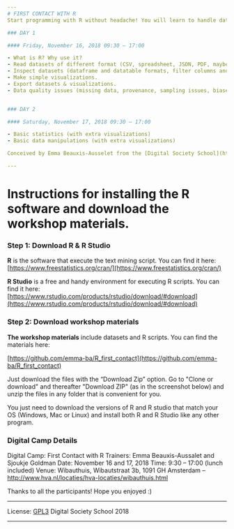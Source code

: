 ```yaml
---
# FIRST CONTACT WITH R
Start programming with R without headache! You will learn to handle datasets and make neat visualizations with just a few lines of code. Within two days, you will be able to inspect datasets, manipulate them, and plot nice graphs to show your results. We will work with datasets related to the green economy. R is a very accessible programming language, so don’t be shy!

### DAY 1

#### Friday, November 16, 2018 09:30 – 17:00

- What is R? Why use it?
- Read datasets of different format (CSV, spreadsheet, JSON, PDF, maybe more)
- Inspect datasets (dataframe and datatable formats, filter columns and rows, browse rows with loops).
- Make simple visualizations.
- Export datasets & visualizations.
- Data quality issues (missing data, provenance, sampling issues, biases)


### DAY 2

#### Saturday, November 17, 2018 09:30 – 17:00

- Basic statistics (with extra visualizations)
- Basic data manipulations (with extra visualizations)

Conceived by Emma Beauxis-Ausselet from the [Digital Society School](http://digitalsocietyschool.org) and Sjoukje Goldman from [Center for Market Insights](http://www.cmihva.nl)

---
```


# Instructions for installing the R software and download the workshop materials.

  
### Step 1: Download R & R Studio

**R** is the software that execute the text mining script. You can find it here:
[https://www.freestatistics.org/cran/](https://www.freestatistics.org/cran/)


**R Studio** is a free and handy environment for executing R scripts. You can find it here:
[https://www.rstudio.com/products/rstudio/download/#download](https://www.rstudio.com/products/rstudio/download/#download)

  
### Step 2: Download workshop materials
**The workshop materials** include datasets and R scripts. You can find the materials here:

[https://github.com/emma-ba/R_first_contact](https://github.com/emma-ba/R_first_contact)

Just download the files with the “Download Zip” option. Go to "Clone or download"  and thereafter "Download ZIP" (as in the screenshot below) and unzip the files in any folder that is convenient for you.

You just need to download the versions of R and R studio that match your OS (Windows, Mac or Linux) and install both R and R Studio like any other program.


### Digital Camp Details
Digital Camp: First Contact with R
Trainers: Emma Beauxis-Aussalet and Sjoukje Goldman
Date: November 16 and 17, 2018
Time: 9:30 – 17:00 (lunch included)
Venue: Wibauthuis, Wibautstraat 3b, 1091 GH Amsterdam – http://www.hva.nl/locaties/hva-locaties/wibauthuis.html


Thanks to all the participants! Hope you enjoyed :)

---

License: [GPL3](http://www.gnu.org/copyleft/gpl.html)
Digital Society School 2018

---
